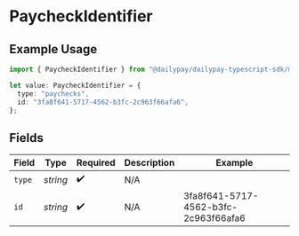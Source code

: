 # PaycheckIdentifier

## Example Usage

```typescript
import { PaycheckIdentifier } from "@dailypay/dailypay-typescript-sdk/models";

let value: PaycheckIdentifier = {
  type: "paychecks",
  id: "3fa8f641-5717-4562-b3fc-2c963f66afa6",
};
```

## Fields

| Field                                | Type                                 | Required                             | Description                          | Example                              |
| ------------------------------------ | ------------------------------------ | ------------------------------------ | ------------------------------------ | ------------------------------------ |
| `type`                               | *string*                             | :heavy_check_mark:                   | N/A                                  |                                      |
| `id`                                 | *string*                             | :heavy_check_mark:                   | N/A                                  | 3fa8f641-5717-4562-b3fc-2c963f66afa6 |